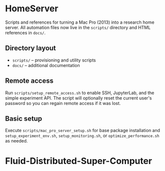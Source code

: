 # HomeServer

Scripts and references for turning a Mac Pro (2013) into a research home server.
All automation files now live in the `scripts/` directory and HTML references in
`docs/`.

## Directory layout
- `scripts/` – provisioning and utility scripts
- `docs/` – additional documentation

## Remote access
Run `scripts/setup_remote_access.sh` to enable SSH, JupyterLab, and the simple
experiment API. The script will optionally reset the current user's password so
you can regain remote access if it was lost.

## Basic setup
Execute `scripts/mac_pro_server_setup.sh` for base package installation and
`setup_experiment_env.sh`, `setup_monitoring.sh`, or `optimize_performance.sh`
as needed.
# Fluid-Distributed-Super-Computer
